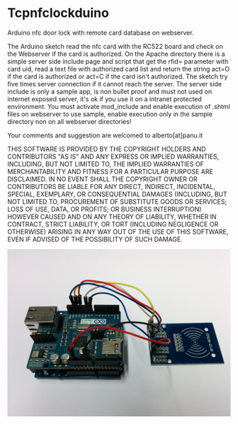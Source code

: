 Tcpnfclockduino
===============

Arduino nfc door lock with remote card database on webserver.

The Arduino sketch read the nfc card with the RC522 board and check on the Webserver if the card is authorized.
On the Apache directory there is a simple server side include page and script that get the rfid= parameter with card uid, read a text file with authorized card list and return the string
act=O
if the card is authorized or
act=C
if the card isn't authorized.
The sketch try five times server connection if it cannot reach the server.
The server side include is only a sample app, is non bullet proof and must not used on internet exposed server, it's ok if you use it on a intranet protected environment.
You must activate mod_include and enable execution of .shtml files on webserver to use sample, enable execution only in the sample directory non on all webserver directories!

Your comments and suggestion are welcomed to alberto[at]panu.it

THIS SOFTWARE IS PROVIDED BY THE COPYRIGHT HOLDERS AND CONTRIBUTORS "AS IS" AND ANY EXPRESS OR IMPLIED WARRANTIES, INCLUDING, BUT NOT LIMITED TO, THE IMPLIED WARRANTIES OF MERCHANTABILITY AND FITNESS FOR A PARTICULAR PURPOSE ARE DISCLAIMED. IN NO EVENT SHALL THE COPYRIGHT OWNER OR CONTRIBUTORS BE LIABLE FOR ANY DIRECT, INDIRECT, INCIDENTAL, SPECIAL, EXEMPLARY, OR CONSEQUENTIAL DAMAGES (INCLUDING, BUT NOT LIMITED TO, PROCUREMENT OF SUBSTITUTE GOODS OR SERVICES; LOSS OF USE, DATA, OR PROFITS; OR BUSINESS INTERRUPTION) HOWEVER CAUSED AND ON ANY THEORY OF LIABILITY, WHETHER IN CONTRACT, STRICT LIABILITY, OR TORT (INCLUDING NEGLIGENCE OR OTHERWISE) ARISING IN ANY WAY OUT OF THE USE OF THIS SOFTWARE, EVEN IF ADVISED OF THE POSSIBILITY OF SUCH DAMAGE.

![Demo](https://github.com/bigjohnson/GitHubAssets/blob/master/Tcpnfclockduino/Tcpnfclockduino.jpg?raw=true)
